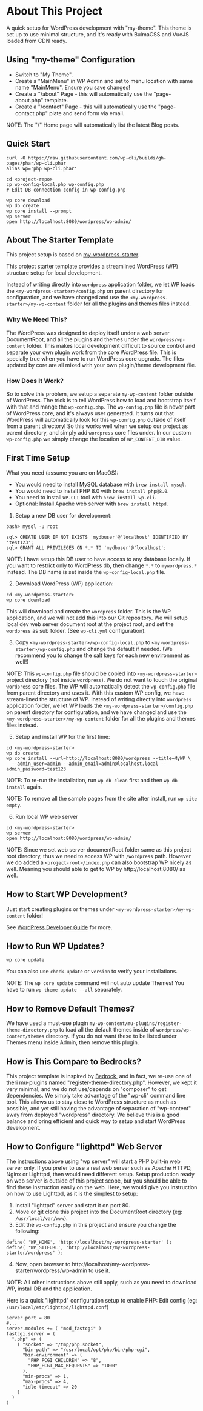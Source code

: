 # About This Project

A quick setup for WordPress development with "my-theme". This theme is set up
to use minimal structure, and it's ready with BulmaCSS and VueJS loaded from CDN ready.

## Using "my-theme" Configuration

* Switch to "My Theme".
* Create a "MainMenu" in WP Admin and set to menu location with same name "MainMenu". Ensure you save changes!
* Create a "/about" Page - this will automatically use the "page-about.php" template.
* Create a "/contact" Page - this will automatically use the "page-contact.php" plate and send form via email.

NOTE: The "/" Home page will automatically list the latest Blog posts.

## Quick Start

```
curl -O https://raw.githubusercontent.com/wp-cli/builds/gh-pages/phar/wp-cli.phar
alias wp='php wp-cli.phar'

cd <project-repo>
cp wp-config-local.php wp-config.php
# Edit DB connection config in wp-config.php

wp core download
wp db create
wp core install --prompt
wp server
open http://localhost:8080/wordpress/wp-admin/
```

## About The Starter Template

This project setup is based on [my-wordpress-starter](https://github.com/zemian/my-wordpress-starter/).

This project starter template provides a streamlined WordPress (WP) structure setup for local
development.

Instead of writing directly into `wordpress` application folder, we let WP loads the
`<my-wordpress-starter>/config.php` on parent directory for configuration, and we have changed
and use the `<my-wordpress-starter>/my-wp-content` folder for all the plugins and themes files instead.

### Why We Need This?

The WordPress was designed to deploy itself under a web server DocumentRoot, and all the plugins and themes
under the `wordpress/wp-content` folder. This makes local development difficult to source control and separate
your own plugin work from the core WordPress file. This is specially true when you have to run WordPress core
upgrade. The files updated by core are all mixed with your own plugin/theme development file.

### How Does It Work?

So to solve this problem, we setup a separate `my-wp-content` folder outside of WordPress. The trick is to tell
WordPress how to load and bootstrap itself with that and mange the `wp-config.php`. The `wp-config.php` file
is never part of WordPress core, and it's always user generated. It turns out that WordPress will automatically
look for this `wp-config.php` outside of itself from a parent directory! So this works well when we setup our
project as parent directory, and simply add `wordpress` core files under. In our custom `wp-config.php` we simply
change the location of `WP_CONTENT_DIR` value.

## First Time Setup

What you need (assume you are on MacOS):

* You would need to install MySQL database with `brew install mysql`.
* You would need to install PHP 8.0 with `brew install php@8.0`.
* You need to install `WP-CLI` tool with `brew install wp-cli`.
* Optional: Install Apache web server with `brew install httpd`.

1. Setup a new DB user for development:

```
bash> mysql -u root

sql> CREATE USER IF NOT EXISTS 'mydbuser'@'localhost' IDENTIFIED BY 'test123';
sql> GRANT ALL PRIVILEGES ON *.* TO 'mydbuser'@'localhost';
```

NOTE: I have setup this DB user to have access to any database locally. If you want to restrict only to
WordPress db, then change `*.*` to `mywordpress.*` instead. The DB name is set inside the `wp-config-local.php` file.

2. Download WordPress (WP) application:

```
cd <my-wordpress-starter>
wp core download
```

This will download and create the `wordpress` folder. This is the WP application, and we will not
add this into our Git repository. We will setup local dev web server document root at the project root, and set the `wordpress` as sub folder. (See `wp-cli.yml` configuration).

3. Copy `<my-wordpress-starter>/wp-config-local.php` to `<my-wordpress-starter>/wp-config.php` and change the default if needed. (We recommend you to change the salt keys for each new environment as well!)

NOTE: This `wp-config.php` file should be copied into `<my-wordpress-starter>` project directory
(not inside `wordpress`). We do not  want to touch the original `wordpress` core files. The WP will automatically
detect the `wp-config.php` file from parent directory and uses it. With this custom WP config, we have stream-lined the
structure of WP. Instead of writing directly into `wordpress` application folder, we let WP loads the
`<my-wordpress-starter>/config.php` on parent directory for configuration, and we have changed
and use the `<my-wordpress-starter>/my-wp-content` folder for all the plugins and themes files instead.

5. Setup and install WP for the first time:

```
cd <my-wordpress-starter>
wp db create
wp core install --url=http://localhost:8080/wordpress --title=MyWP \
  --admin_user=admin --admin_email=admin@localhost.local --admin_password=test123
```

NOTE: To re-run the installation, run `wp db clean` first and then `wp db install` again.

NOTE: To remove all the sample pages from the site after install, run `wp site empty`.

6. Run local WP web server

```
cd <my-wordpress-starter>
wp server
open http://localhost:8080/wordpress/wp-admin/
```

NOTE: Since we set web server documentRoot folder same as this project root directory, thus we need
to access WP with `/wordpress` path. However we do added a `<project-root>/index.php` can also bootstrap
WP nicely as well. Meaning you should able to get to WP by http://localhost:8080/ as well.

## How to Start WP Development?

Just start creating plugins or themes under `<my-wordpress-starter>/my-wp-content` folder!

See [WordPress Developer Guide](https://developer.wordpress.org/) for more.

## How to Run WP Updates?

```
wp core update
```

You can also use `check-update` or `version` to verify your installations.

NOTE: The `wp core update` command will not auto update Themes! You have to run `wp theme update --all` separately.

## How to Remove Default Themes?

We have used a must-use plugin `my-wp-content/mu-plugins/register-theme-directory.php` to load all the default themes inside of `wordpress/wp-content/themes` directory. If you do not want these to be listed under Themes menu inside Admin, then remove this plugin.

## How is This Compare to Bedrocks?

This project template is inspired by [Bedrock](https://roots.io/bedrock/), and in fact, we re-use
one of theri mu-plugins named "register-theme-directory.php". However, we kept it very minimal,
and we do not use/depends on "composer" to get dependencies. We simply take advantage of the
"wp-cli" command line tool. This allows us to stay close to WordPress structure as much as
possible, and yet still having the advantage of separation of "wp-content" away from deployed
"wordpress" directory. We believe this is a good balance and bring efficient and quick way to
setup and start WordPress development.

## How to Configure "lighttpd" Web Server

The instructions above using "wp server" will start a PHP built-in web server only. If you prefer to use a real
web server such as Apache HTTPD, Nginx or Lighttpd, then would need different setup. Setup production ready on web
server is outside of this project scope, but you should be able to find these instruction easily on the web. Here, we
would give you instruction on how to use Lighttpd, as it is the simplest to setup:

1. Install "lighttpd" server and start it on port 80.
2. Move or git clone this project into the DocumentRoot directory (eg: `/usr/local/var/www`).
3. Edit the `wp-config.php` in this project and ensure you change the following:
```
define( 'WP_HOME', 'http://localhost/my-wordpress-starter' );
define( 'WP_SITEURL', 'http://localhost/my-wordpress-starter/wordpress' );
```
4. Now, open browser to http://localhost/my-wordpress-starter/wordpress/wp-admin to use it.

NOTE: All other instructions above still apply, such as you need to download WP, install DB and the application.

Here is a quick "lighttpd" configuration setup to enable PHP:
Edit config (eg: `/usr/local/etc/lighttpd/lighttpd.conf`)
```
server.port = 80
#...
server.modules += ( "mod_fastcgi" )
fastcgi.server = (
  ".php" => (
    ( "socket" => "/tmp/php.socket",
      "bin-path" => "/usr/local/opt/php/bin/php-cgi",
      "bin-environment" => (
        "PHP_FCGI_CHILDREN" => "8",
        "PHP_FCGI_MAX_REQUESTS" => "1000"
      ),
      "min-procs" => 1,
      "max-procs" => 4,
      "idle-timeout" => 20
    )
  )
)
```
